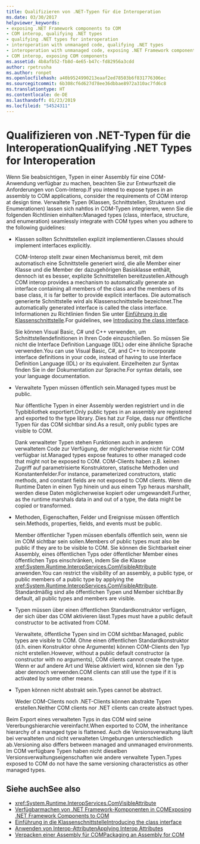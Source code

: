 ```yaml
---
title: Qualifizieren von .NET-Typen für die Interoperation
ms.date: 03/30/2017
helpviewer_keywords:
- exposing .NET Framework components to COM
- COM interop, qualifying .NET types
- qualifying .NET types for interoperation
- interoperation with unmanaged code, qualifying .NET types
- interoperation with unmanaged code, exposing .NET Framework components
- COM interop, exposing COM components
ms.assetid: 4b8afb52-fb8d-4e65-b47c-fd82956a3cdd
author: rpetrusha
ms.author: ronpet
ms.openlocfilehash: a40b9524990213eaaf2ed78503b6f831776306ec
ms.sourcegitcommit: 6b308cf6d627d78ee36dbbae8972a310ac7fd6c8
ms.translationtype: HT
ms.contentlocale: de-DE
ms.lasthandoff: 01/23/2019
ms.locfileid: "54524311"
---
```

# <a name="qualifying-net-types-for-interoperation"></a><span data-ttu-id="2c699-102">Qualifizieren von .NET-Typen für die Interoperation</span><span class="sxs-lookup"><span data-stu-id="2c699-102">Qualifying .NET Types for Interoperation</span></span>
<span data-ttu-id="2c699-103">Wenn Sie beabsichtigen, Typen in einer Assembly für eine COM-Anwendung verfügbar zu machen, beachten Sie zur Entwurfszeit die Anforderungen von Com-Interop.</span><span class="sxs-lookup"><span data-stu-id="2c699-103">If you intend to expose types in an assembly to COM applications, consider the requirements of COM interop at design time.</span></span> <span data-ttu-id="2c699-104">Verwaltete Typen (Klassen, Schnittstellen, Strukturen und Enumerationen) lassen sich nahtlos in COM-Typen integrieren, wenn Sie die folgenden Richtlinien einhalten:</span><span class="sxs-lookup"><span data-stu-id="2c699-104">Managed types (class, interface, structure, and enumeration) seamlessly integrate with COM types when you adhere to the following guidelines:</span></span>  
  
-   <span data-ttu-id="2c699-105">Klassen sollten Schnittstellen explizit implementieren.</span><span class="sxs-lookup"><span data-stu-id="2c699-105">Classes should implement interfaces explicitly.</span></span>  
  
     <span data-ttu-id="2c699-106">COM-Interop stellt zwar einen Mechanismus bereit, mit dem automatisch eine Schnittstelle generiert wird, die alle Member einer Klasse und die Member der dazugehörigen Basisklasse enthält, dennoch ist es besser, explizite Schnittstellen bereitzustellen.</span><span class="sxs-lookup"><span data-stu-id="2c699-106">Although COM interop provides a mechanism to automatically generate an interface containing all members of the class and the members of its base class, it is far better to provide explicit interfaces.</span></span> <span data-ttu-id="2c699-107">Die automatisch generierte Schnittstelle wird als Klassenschnittstelle bezeichnet.</span><span class="sxs-lookup"><span data-stu-id="2c699-107">The automatically generated interface is called the class interface.</span></span> <span data-ttu-id="2c699-108">Informationen zu Richtlinien finden Sie unter [Einführung in die Klassenschnittstelle](com-callable-wrapper.md#introducing-the-class-interface).</span><span class="sxs-lookup"><span data-stu-id="2c699-108">For guidelines, see [Introducing the class interface](com-callable-wrapper.md#introducing-the-class-interface).</span></span>  
  
     <span data-ttu-id="2c699-109">Sie können Visual Basic, C# und C++ verwenden, um Schnittstellendefinitionen in Ihren Code einzuschließen. So müssen Sie nicht die Interface Definition Language (IDL) oder eine ähnliche Sprache verwenden.</span><span class="sxs-lookup"><span data-stu-id="2c699-109">You can use Visual Basic, C#, and C++ to incorporate interface definitions in your code, instead of having to use Interface Definition Language (IDL) or its equivalent.</span></span> <span data-ttu-id="2c699-110">Einzelheiten zur Syntax finden Sie in der Dokumentation zur Sprache.</span><span class="sxs-lookup"><span data-stu-id="2c699-110">For syntax details, see your language documentation.</span></span>  
  
-   <span data-ttu-id="2c699-111">Verwaltete Typen müssen öffentlich sein.</span><span class="sxs-lookup"><span data-stu-id="2c699-111">Managed types must be public.</span></span>  
  
     <span data-ttu-id="2c699-112">Nur öffentliche Typen in einer Assembly werden registriert und in die Typbibliothek exportiert.</span><span class="sxs-lookup"><span data-stu-id="2c699-112">Only public types in an assembly are registered and exported to the type library.</span></span> <span data-ttu-id="2c699-113">Dies hat zur Folge, dass nur öffentliche Typen für das COM sichtbar sind.</span><span class="sxs-lookup"><span data-stu-id="2c699-113">As a result, only public types are visible to COM.</span></span>  
  
     <span data-ttu-id="2c699-114">Dank verwalteter Typen stehen Funktionen auch in anderem verwaltetem Code zur Verfügung, der möglicherweise nicht für COM verfügbar ist.</span><span class="sxs-lookup"><span data-stu-id="2c699-114">Managed types expose features to other managed code that might not be exposed to COM.</span></span> <span data-ttu-id="2c699-115">COM-Clients haben z.B. keinen Zugriff auf parametrisierte Konstruktoren, statische Methoden und Konstantenfelder.</span><span class="sxs-lookup"><span data-stu-id="2c699-115">For instance, parameterized constructors, static methods, and constant fields are not exposed to COM clients.</span></span> <span data-ttu-id="2c699-116">Wenn die Runtime Daten in einen Typ hinein und aus einem Typ heraus marshallt, werden diese Daten möglicherweise kopiert oder umgewandelt.</span><span class="sxs-lookup"><span data-stu-id="2c699-116">Further, as the runtime marshals data in and out of a type, the data might be copied or transformed.</span></span>  
  
-   <span data-ttu-id="2c699-117">Methoden, Eigenschaften, Felder und Ereignisse müssen öffentlich sein.</span><span class="sxs-lookup"><span data-stu-id="2c699-117">Methods, properties, fields, and events must be public.</span></span>  
  
     <span data-ttu-id="2c699-118">Member öffentlicher Typen müssen ebenfalls öffentlich sein, wenn sie im COM sichtbar sein sollen.</span><span class="sxs-lookup"><span data-stu-id="2c699-118">Members of public types must also be public if they are to be visible to COM.</span></span> <span data-ttu-id="2c699-119">Sie können die Sichtbarkeit einer Assembly, eines öffentlichen Typs oder öffentlicher Member eines öffentlichen Typs einschränken, indem Sie die Klasse <xref:System.Runtime.InteropServices.ComVisibleAttribute> anwenden.</span><span class="sxs-lookup"><span data-stu-id="2c699-119">You can restrict the visibility of an assembly, a public type, or public members of a public type by applying the <xref:System.Runtime.InteropServices.ComVisibleAttribute>.</span></span> <span data-ttu-id="2c699-120">Standardmäßig sind alle öffentlichen Typen und Member sichtbar.</span><span class="sxs-lookup"><span data-stu-id="2c699-120">By default, all public types and members are visible.</span></span>  
  
-   <span data-ttu-id="2c699-121">Typen müssen über einen öffentlichen Standardkonstruktor verfügen, der sich über das COM aktivieren lässt.</span><span class="sxs-lookup"><span data-stu-id="2c699-121">Types must have a public default constructor to be activated from COM.</span></span>  
  
     <span data-ttu-id="2c699-122">Verwaltete, öffentliche Typen sind im COM sichtbar.</span><span class="sxs-lookup"><span data-stu-id="2c699-122">Managed, public types are visible to COM.</span></span> <span data-ttu-id="2c699-123">Ohne einen öffentlichen Standardkonstruktor (d.h. einen Konstruktor ohne Argumente) können COM-Clients den Typ nicht erstellen.</span><span class="sxs-lookup"><span data-stu-id="2c699-123">However, without a public default constructor (a constructor with no arguments), COM clients cannot create the type.</span></span> <span data-ttu-id="2c699-124">Wenn er auf andere Art und Weise aktiviert wird, können sie den Typ aber dennoch verwenden.</span><span class="sxs-lookup"><span data-stu-id="2c699-124">COM clients can still use the type if it is activated by some other means.</span></span>  
  
-   <span data-ttu-id="2c699-125">Typen können nicht abstrakt sein.</span><span class="sxs-lookup"><span data-stu-id="2c699-125">Types cannot be abstract.</span></span>  
  
     <span data-ttu-id="2c699-126">Weder COM-Clients noch .NET-Clients können abstrakte Typen erstellen.</span><span class="sxs-lookup"><span data-stu-id="2c699-126">Neither COM clients nor .NET clients can create abstract types.</span></span>  
  
 <span data-ttu-id="2c699-127">Beim Export eines verwalteten Typs in das COM wird seine Vererbungshierarchie vereinfacht.</span><span class="sxs-lookup"><span data-stu-id="2c699-127">When exported to COM, the inheritance hierarchy of a managed type is flattened.</span></span> <span data-ttu-id="2c699-128">Auch die Versionsverwaltung läuft bei verwalteten und nicht verwalteten Umgebungen unterschiedlich ab.</span><span class="sxs-lookup"><span data-stu-id="2c699-128">Versioning also differs between managed and unmanaged environments.</span></span> <span data-ttu-id="2c699-129">Im COM verfügbare Typen haben nicht dieselben Versionsverwaltungseigenschaften wie andere verwaltete Typen.</span><span class="sxs-lookup"><span data-stu-id="2c699-129">Types exposed to COM do not have the same versioning characteristics as other managed types.</span></span>  
  
## <a name="see-also"></a><span data-ttu-id="2c699-130">Siehe auch</span><span class="sxs-lookup"><span data-stu-id="2c699-130">See also</span></span>
- <xref:System.Runtime.InteropServices.ComVisibleAttribute>
- [<span data-ttu-id="2c699-131">Verfügbarmachen von .NET Framework-Komponenten in COM</span><span class="sxs-lookup"><span data-stu-id="2c699-131">Exposing .NET Framework Components to COM</span></span>](../../../docs/framework/interop/exposing-dotnet-components-to-com.md)
- [<span data-ttu-id="2c699-132">Einführung in die Klassenschnittstelle</span><span class="sxs-lookup"><span data-stu-id="2c699-132">Introducing the class interface</span></span>](com-callable-wrapper.md#introducing-the-class-interface)
- [<span data-ttu-id="2c699-133">Anwenden von Interop-Attributen</span><span class="sxs-lookup"><span data-stu-id="2c699-133">Applying Interop Attributes</span></span>](../../../docs/framework/interop/applying-interop-attributes.md)
- [<span data-ttu-id="2c699-134">Verpacken einer Assembly für COM</span><span class="sxs-lookup"><span data-stu-id="2c699-134">Packaging an Assembly for COM</span></span>](../../../docs/framework/interop/packaging-an-assembly-for-com.md)
